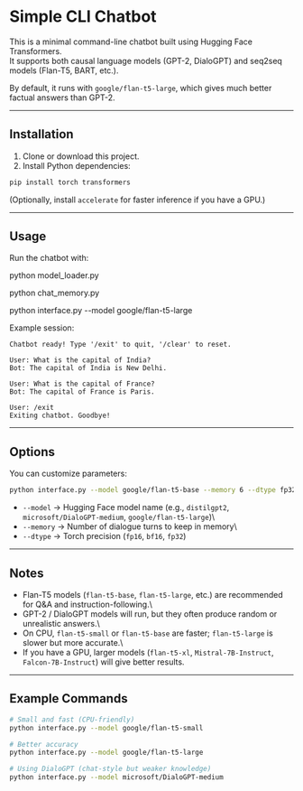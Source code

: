 # Simple CLI Chatbot

This is a minimal command-line chatbot built using Hugging Face
Transformers.\
It supports both causal language models (GPT-2, DialoGPT) and
seq2seq models (Flan-T5, BART, etc.).

By default, it runs with `google/flan-t5-large`, which gives much
better factual answers than GPT-2.

------------------------------------------------------------------------

## Installation

1.  Clone or download this project.
2.  Install Python dependencies:

``` bash
pip install torch transformers
```

(Optionally, install `accelerate` for faster inference if you have a
GPU.)

------------------------------------------------------------------------

##  Usage



Run the chatbot with:

python model_loader.py

python chat_memory.py

python interface.py --model google/flan-t5-large


Example session:

    Chatbot ready! Type '/exit' to quit, '/clear' to reset.

    User: What is the capital of India?
    Bot: The capital of India is New Delhi.

    User: What is the capital of France?
    Bot: The capital of France is Paris.

    User: /exit
    Exiting chatbot. Goodbye!

------------------------------------------------------------------------

## Options

You can customize parameters:

``` bash
python interface.py --model google/flan-t5-base --memory 6 --dtype fp32
```

-   `--model` → Hugging Face model name (e.g., `distilgpt2`,
    `microsoft/DialoGPT-medium`, `google/flan-t5-large`)\
-   `--memory` → Number of dialogue turns to keep in memory\
-   `--dtype` → Torch precision (`fp16`, `bf16`, `fp32`)

------------------------------------------------------------------------

## Notes

-   Flan-T5 models (`flan-t5-base`, `flan-t5-large`, etc.) are
    recommended for Q&A and instruction-following.\
-   GPT-2 / DialoGPT models will run, but they often produce random
    or unrealistic answers.\
-   On CPU, `flan-t5-small` or `flan-t5-base` are faster;
    `flan-t5-large` is slower but more accurate.\
-   If you have a GPU, larger models (`flan-t5-xl`,
    `Mistral-7B-Instruct`, `Falcon-7B-Instruct`) will give better
    results.

------------------------------------------------------------------------

## Example Commands

``` bash
# Small and fast (CPU-friendly)
python interface.py --model google/flan-t5-small

# Better accuracy
python interface.py --model google/flan-t5-large

# Using DialoGPT (chat-style but weaker knowledge)
python interface.py --model microsoft/DialoGPT-medium
```

